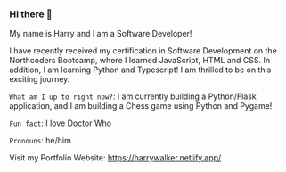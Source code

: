 ### Hi there 👋
My name is Harry and I am a Software Developer! 

I have recently received my certification in Software Development on the Northcoders Bootcamp, where I learned JavaScript, HTML and CSS. In addition, I am learning Python and Typescript! I am thrilled to be on this exciting journey.

`What am I up to right now?`: I am currently building a Python/Flask application, and I am building a Chess game using Python and Pygame!

`Fun fact`: I love Doctor Who

`Pronouns`: he/him

Visit my Portfolio Website: https://harrywalker.netlify.app/




<!--
**HarryW217/HarryW217** is a ✨ _special_ ✨ repository because its `README.md` (this file) appears on your GitHub profile.

Here are some ideas to get you started:

- 🔭 I’m currently working on ...
- 🌱 I’m currently learning ...
- 👯 I’m looking to collaborate on ...
- 🤔 I’m looking for help with ...
- 💬 Ask me about ...
- 📫 How to reach me: ...
- 😄 Pronouns: ...
- ⚡ Fun fact: ...
-->
